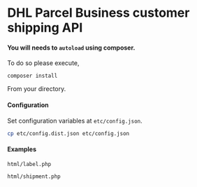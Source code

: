 DHL Parcel Business customer shipping API
===========

#### You will needs to `autoload` using composer.
To do so please execute,

	composer install


From your directory.

#### Configuration

Set configuration variables at `etc/config.json`.

```bash
cp etc/config.dist.json etc/config.json
```

#### Examples

`html/label.php`

`html/shipment.php`

